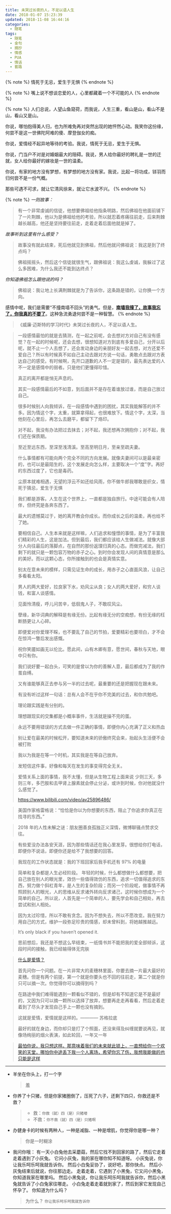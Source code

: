 ```yaml
---
title: 未哭过长夜的人，不足以语人生
date: 2018-01-07 15:23:39
updated: 2018-11-08 16:44:16
categories:
  - 随笔
tags:
  - 随笔
  - 金句
  - 摘抄
  - 情感
  - PUA
  - 情话
  - 套路
---
```


{% note %} 情死于无忌，爱生于无惧 {% endnote %}

{% note %} 嘴上说不想谈恋爱的人，心里都藏着一个不可能的人 {% endnote %}

{% note %}
人们总说，人望山鱼窥荷，而我说，人生三重，看山是山，看山不是山，看山又是山。

你说，哪怕抱得美人归，也为所难免再对突然出现的她怦然心动。我笑你这份缘，何尝不是这一世佛陀阿难的傻、摩登伽女的痴。

你说，爱情经不起异地等待的考验。我说，情死于无忌，爱生于无惧。

你说，门当户不对是对婚姻最大的阻碍。我说，男人给你最好的聘礼是一世的迁就，女人给你最好的嫁妆是一世的温柔。

你说，有家的地方没有梦想，有梦想的地方没有家。我说，比起一将功成，铩羽而归何尝不是一份气概。

那些可遇不可求，就让它清风徐来，就让它水波不兴。
{% endnote %}

{% note %}
_一则故事：_

> 有一个非常虔诚的信徒，他想要佛祖给他指条明路，然后佛祖在他面前铺下了一片荆棘，他以为是佛祖给他的考验，所以就忍着疼痛往前走，后来荆棘越长越高，他还是坚持要往前走，走着走着后面他就是掉了。

_故事听到这里有什么感受？_

> 故事没有就此结束，死后他就见到佛祖，然后他就问佛祖说：我这是到了终点吗？
>
> 佛祖摇摇头，然后这个信徒就很生气，跟佛祖说：我这么虔诚，我躲过了这么多困难，为什么我还不能到达终点？

_你知道佛祖怎么跟他说的吗？_

> 佛祖说：我让地上长满荆棘就是为了告诉你，这条路是错的，让你换一个方向。

感情中呢，我们是需要“不撞南墙不回头”的勇气。但是，[**南墙我撞了，故事我忘了，你我真的不要了**](http://p.weibo.com/show/channerWbH5/1034:4311742759566123)。这种急流勇退何尝不是一种智慧。
{% endnote %}

<!--more-->

> 《威廉·迈斯特的学习时代》未哭过长夜的人，不足以语人生。

> 一段感情最怕的就是去猜测，在一起之前呢，会去想对方对自己有没有感觉？在一起的时候呢，还会去想，很想知道对方到底有多爱自己，分开以后呢，就不止一个人去想了，还会发动身边的亲朋好友一起去想，对方还爱不爱自己？所以有时候真不如自己主动去跟对方说一句话，勇敢点去跟对方表达自己的感受。有时候啊，先开口道歉的人不一定是错的，最先表达爱的人不一定是感情中的弱者。只是他们更懂得珍惜。
>
> 真正的离开都是悄无声息的。
>
> 其实一段感情最后的不如意，到后面并不是存在着谁放过谁，而是自己放过自己。
>
> 很多时候别人向我倾诉，在一段感情中遇到的困扰，其实我能解答的并不多。因为情这个字，太重，就算拿得起，也很难放下。情这个字，太深，当他刻在心里后，再怎么去磨平，都留下了烙印。
>
> 对不起，我没有办法把过去抹去；对不起，我还想再次拥抱你；对不起，我们还在保质期。

> 至近至远东西，至深至浅清溪。至高至明日月，至亲至疏夫妻。
>
> 什么事情都有可能向两个完全不同的方向发展。就像夫妻间可以是最亲密的，也可以是最陌生的，这个发展走向怎么样，主要取决一个“度”字。再好的东西过度了，它也是毒药。
>
> 尘原本就难相遇，无望的浮云不如还给风雨，你不做牛郎我哪敢是织女，情死于猜忌，爱生于无惧

> 我们都是游客。人生在这个世界上，一直都是独自旅行。中途可能会有人陪伴，但终究是各奔东西了。

> 最大的遗憾莫过于，她的离开教会你成长。而你成长之后的温柔，再也给不了她。
>
> 要相信自己。人生本来就是这样嘛，人们追求和憧憬的事情，是为了丰富我们精彩的人生，这是加法。但到最后，我们都应该给人生做减法。就像大部分人向往最后的落脚点，在自然的那份返璞归真的心态。而做完减法，我们剩下的就只是一颗包容万物的赤子之心。到时你会发现人间的真情意是那么的美好。而以这颗心态，你所接触到的也会是真情实意。
>
> 别太在意未来的模样，只需见证生命的成长，用赤子之心直面风浪，让自己多看看太阳。

> 男人的两大爱好，拉良家下水，劝风尘从良；女人的两大爱好，和穷人谈钱，和富人谈感情。

> 见面怜清瘦，呼儿问苦辛，低徊鬼人子，不敢叹风尘。

> 孽缘，新华词典的解释是有缘无份。比起有缘无分的空痴想，有份无缘的枉断肠更让人心碎。
>
> 即便爱对你爱理不睬，也不要乱了自己的节拍，爱要精彩也要坦白，才不会在惊鸿一瞥后发出感慨。

> 祝你笑靥如画无以伦比。愿此间，山有木卿有意，愿世间，春秋与天地，眼中只有你。

> 我们说好要一起白头，可笑的是曾以为你的善解人意，最后都成为了我的作茧自缚。

> 又有谁能够真正去参与另一半的过去呢，最重要的还是把握现在跟未来。
>
> 有没有听过这样一句话：总有人会不在乎你不完美的过去，和你共勉吧。

> 理论跟实践是有分别的。
>
> 理想跟现实的交集都是小概率事件，生活就是操不完的蛋。

> 永远不要用错误的方式去做一件正确的事情，即便你内心充满了正义和热血

> 别让爱在最美的时候松开，要知道未来的骄傲终究会来，抬起头生活便不会被打败

> 我以为我是在等一个时机，其实我是在等自己放弃。

> 发短信这件事，好像和每天在发生的事变得完全无关。

> 爱情关系上面的事情，我不太懂，但是从生物工程上面来说 少则三天，多则三年，多巴胺和去甲肾上腺素就会停止分泌，或许到时候，你对他就没什么感觉了。
>
> <https://www.bilibili.com/video/av25896486/>

> 美国作家格雷格说：“恰恰是你以为你想要的东西，阻止了你追求你真正在找寻的东西。”

> 2018 年的人性未解之谜：朋友圈善良孤独正义深情，微博聊骚点赞求交往。

> 有些爱没办法各安天涯，因为那些情话还在我心里发芽。很想给你打电话，即便你不说话，即便你还是给不了我想要的回答。

> 我现在的工作状态就是：我的下班回家后我手机还有 97% 的电量

> 简单和复杂都是人生必经阶段。
> 年轻的时候，什么都想做什么都想要，把自己放在别人的眼光里，效仿一些值得效仿的东西，追求一切值得追求的东西，努力做个斜杠青年，是人生的复杂阶段；而另一个阶段呢，做事情不再照顾别人的眼光，人的思维从反求诸外转向反求诸己，这时候你想成为一个简单的自己。所以说，人首先是一个简单的人，要先学会和自己相处，再去尝试和别人相处。

> 因为太过珍惜，所以不敢有贪念。因为不想失去，所以不愿改变。我在努力用自己的方式，维护一段弥足珍贵的情感，却未曾料到，将她越推越远。

> It’s only black if you haven’t opened it.

> 思前想后，我还是不想这么早结束，一纸情书并不能把我的爱全部倾诉，这段时间的接触，我已经输得体无完肤

> [什么是爱情？](http://p.weibo.com/show/channerWbH5/1034:4316070413040663)
>
> 首先问你一个问题。在一片非常大的麦穗林里面，你要去摘一片最大最好的麦穗。但是有两个前提，第一个就是你要头也不回的往前走，第二个就是你只可以摘一次。你觉得你可以摘得到吗？
>
> 在路途中我们难得能遇到一颗看似不错的，但是却有不知道它是不是最好的，又因为只可以摘一颗所以选择了放弃，想要再走走再看看，然后走着走着到了尽头才发现自己手上一颗也没有摘到。
>
> 这就是爱情，爱情就是这样的。———— 苏格拉底
>
> 最好的就在身边，而你却只是打了个照面，还没来得及纠缠就要说再见，就像场绚丽的烟火表演，如此轮回，一年又一年

> [最怕你说，我只想这样。那意味着我们的未来就此锁上，一直想给你一个欢笑的天堂，哪怕你中途丢下我一个人离场，希望你忘了伤，我想我能做的也只能是这样](https://weibo.com/tv/v/H73gHsp7t?fid=1034:4316807939695414)

---

- 羊坐在你头上，打一个字

  > 羞

- 你养了十只猪，但是你家猪圈倒了，压死了六子，还剩下四只，你救还是不救？
  > - 救：`你救（就）四（是）只猪喽`
  > - 不救：`你不救（就）四（是）只猪啊`
- 办健身卡的时候有两种人，一种是减脂、一种是增肌，你觉得你是哪一种？

  > 你是一时糊涂

- 我问你哦：
  有一天小白兔他去采蘑菇，然后它找不到回家的路了，然后它走着走着遇到了小灰兔。
  它问小灰兔，我的家在哪你知不知道呀。
  小灰兔说，你让我乐呵乐呵我就告诉你。
  然后小白兔妥协了，说好吧，那你快点。
  然后小灰兔结束后就说，你往那边走。
  走着走着，它遇到了小黑兔，它又问小黑兔，你知道我家在哪里吗。
  然后小黑兔说，你让我乐呵乐呵我就告诉你，然后小黑兔就告诉了小白兔家往哪走。
  小白兔走着走着就到家了，然后到家它发现自己怀孕了。
  你知道为什么吗？
  > 为什么？
  > `你让我乐呵乐呵我就告诉你`

---

[撩妹]: https://weibo.com/tv/v/Ga63kzarK?fid=1034:66ddd335a74198df4b53b2bd8edb07fb '愚人节开豪车扮顺风司机撩妹（后半段有点扎心）'
